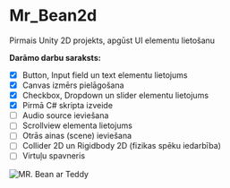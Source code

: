 # Mr_Bean2d
Pirmais Unity 2D projekts, apgūst UI elementu lietošanu

**Darāmo darbu saraksts:**
- [x] Button, Input field un text elementu lietojums
- [x] Canvas izmērs pielāgošana
- [x] Checkbox, Dropdown un slider elementu lietojums
- [x] Pirmā C# skripta izveide
- [ ] Audio source ieviešana
- [ ] Scrollview elementa lietojums
- [ ] Otrās ainas (scene) ieviešana
- [ ] Collider 2D un Rigidbody 2D (fizikas spēku iedarbība)
- [ ] Virtuļu spavneris

![MR. Bean ar Teddy](https://www.pngplay.com/wp-content/uploads/7/Mr-Bean-Transparent-Free-PNG.png)
